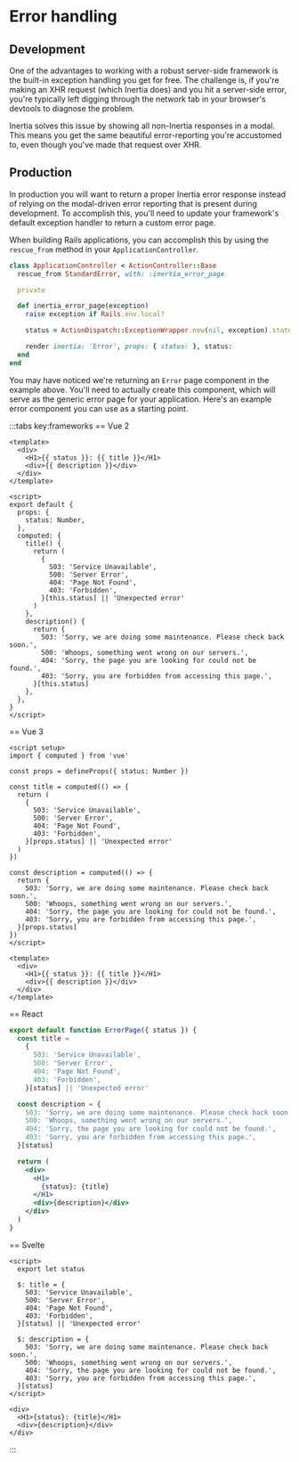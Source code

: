 # Error handling

## Development

One of the advantages to working with a robust server-side framework is the built-in exception handling you get for free. The challenge is, if you're making an XHR request (which Inertia does) and you hit a server-side error, you're typically left digging through the network tab in your browser's devtools to diagnose the problem.

Inertia solves this issue by showing all non-Inertia responses in a modal. This means you get the same beautiful error-reporting you're accustomed to, even though you've made that request over XHR.

## Production

In production you will want to return a proper Inertia error response instead of relying on the modal-driven error reporting that is present during development. To accomplish this, you'll need to update your framework's default exception handler to return a custom error page.

When building Rails applications, you can accomplish this by using the `rescue_from` method in your `ApplicationController`.

```ruby
class ApplicationController < ActionController::Base
  rescue_from StandardError, with: :inertia_error_page

  private

  def inertia_error_page(exception)
    raise exception if Rails.env.local?

    status = ActionDispatch::ExceptionWrapper.new(nil, exception).status_code

    render inertia: 'Error', props: { status: }, status:
  end
end
```

You may have noticed we're returning an `Error` page component in the example above. You'll need to actually create this component, which will serve as the generic error page for your application. Here's an example error component you can use as a starting point.

:::tabs key:frameworks
== Vue 2

```vue
<template>
  <div>
    <H1>{{ status }}: {{ title }}</H1>
    <div>{{ description }}</div>
  </div>
</template>

<script>
export default {
  props: {
    status: Number,
  },
  computed: {
    title() {
      return (
        {
          503: 'Service Unavailable',
          500: 'Server Error',
          404: 'Page Not Found',
          403: 'Forbidden',
        }[this.status] || 'Unexpected error'
      )
    },
    description() {
      return {
        503: 'Sorry, we are doing some maintenance. Please check back soon.',
        500: 'Whoops, something went wrong on our servers.',
        404: 'Sorry, the page you are looking for could not be found.',
        403: 'Sorry, you are forbidden from accessing this page.',
      }[this.status]
    },
  },
}
</script>
```

== Vue 3

```vue
<script setup>
import { computed } from 'vue'

const props = defineProps({ status: Number })

const title = computed(() => {
  return (
    {
      503: 'Service Unavailable',
      500: 'Server Error',
      404: 'Page Not Found',
      403: 'Forbidden',
    }[props.status] || 'Unexpected error'
  )
})

const description = computed(() => {
  return {
    503: 'Sorry, we are doing some maintenance. Please check back soon.',
    500: 'Whoops, something went wrong on our servers.',
    404: 'Sorry, the page you are looking for could not be found.',
    403: 'Sorry, you are forbidden from accessing this page.',
  }[props.status]
})
</script>

<template>
  <div>
    <H1>{{ status }}: {{ title }}</H1>
    <div>{{ description }}</div>
  </div>
</template>
```

== React

```jsx
export default function ErrorPage({ status }) {
  const title =
    {
      503: 'Service Unavailable',
      500: 'Server Error',
      404: 'Page Not Found',
      403: 'Forbidden',
    }[status] || 'Unexpected error'

  const description = {
    503: 'Sorry, we are doing some maintenance. Please check back soon.',
    500: 'Whoops, something went wrong on our servers.',
    404: 'Sorry, the page you are looking for could not be found.',
    403: 'Sorry, you are forbidden from accessing this page.',
  }[status]

  return (
    <div>
      <H1>
        {status}: {title}
      </H1>
      <div>{description}</div>
    </div>
  )
}
```

== Svelte

```svelte
<script>
  export let status

  $: title = {
    503: 'Service Unavailable',
    500: 'Server Error',
    404: 'Page Not Found',
    403: 'Forbidden',
  }[status] || 'Unexpected error'

  $: description = {
    503: 'Sorry, we are doing some maintenance. Please check back soon.',
    500: 'Whoops, something went wrong on our servers.',
    404: 'Sorry, the page you are looking for could not be found.',
    403: 'Sorry, you are forbidden from accessing this page.',
  }[status]
</script>

<div>
  <H1>{status}: {title}</H1>
  <div>{description}</div>
</div>
```

:::
